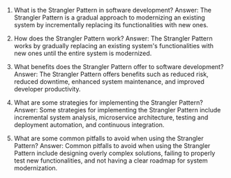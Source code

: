 

1. What is the Strangler Pattern in software development?
Answer: The Strangler Pattern is a gradual approach to modernizing an existing system by incrementally replacing its functionalities with new ones.

2. How does the Strangler Pattern work?
Answer: The Strangler Pattern works by gradually replacing an existing system's functionalities with new ones until the entire system is modernized.

3. What benefits does the Strangler Pattern offer to software development?
Answer: The Strangler Pattern offers benefits such as reduced risk, reduced downtime, enhanced system maintenance, and improved developer productivity.

4. What are some strategies for implementing the Strangler Pattern?
Answer: Some strategies for implementing the Strangler Pattern include incremental system analysis, microservice architecture, testing and deployment automation, and continuous integration.

5. What are some common pitfalls to avoid when using the Strangler Pattern?
Answer: Common pitfalls to avoid when using the Strangler Pattern include designing overly complex solutions, failing to properly test new functionalities, and not having a clear roadmap for system modernization.